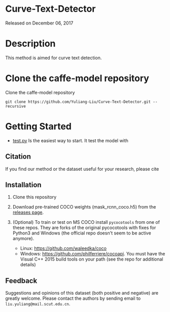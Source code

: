 # Curve-Text-Detector

Released on December 06, 2017

# Description

This method is aimed for curve text detection. 

# Clone the caffe-model repository

Clone the caffe-model repository
  ```Shell
  git clone https://github.com/Yuliang-Liu/Curve-Text-Detector.git --recursive
  ```

# Getting Started
* [test.py](/test.py) Is the easiest way to start. It test the model with 

## Citation
If you find our method or the dataset useful for your research, please cite

## Installation
1. Clone this repository
2. Download pre-trained COCO weights (mask_rcnn_coco.h5) from the [releases page](https://github.com/matterport/Mask_RCNN/releases).
3. (Optional) To train or test on MS COCO install `pycocotools` from one of these repos. They are forks of the original pycocotools with fixes for Python3 and Windows (the official repo doesn't seem to be active anymore).

    * Linux: https://github.com/waleedka/coco
    * Windows: https://github.com/philferriere/cocoapi.
    You must have the Visual C++ 2015 build tools on your path (see the repo for additional details)
    
## Feedback
Suggestions and opinions of this dataset (both positive and negative) are greatly welcome. Please contact the authors by sending email to
`liu.yuliang@mail.scut.edu.cn`.
